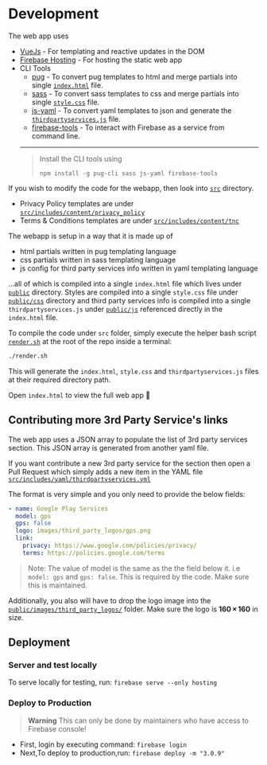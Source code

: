 # Development

The web app uses

- [VueJs](https://vuejs.org/) - For templating and reactive updates in the DOM
- [Firebase Hosting](https://firebase.google.com/docs/hosting/) - For hosting the static web app
- CLI Tools
  - [pug](https://github.com/pugjs/pug-cli) - To convert pug templates to html and merge partials into single [`index.html`](public/index.html) file.
  - [sass](https://sass-lang.com/documentation/cli) - To convert sass templates to css and merge partials into single [`style.css`](public/css/style.css) file.
  - [js-yaml](https://github.com/nodeca/js-yaml#cli-executable) - To convert yaml templates to json and generate the [`thirdpartyservices.js`](public/js/thirdpartyservices.js) file.
  - [firebase-tools](https://github.com/firebase/firebase-tools) - To interact with Firebase as a service from command line.
  ---
  > Install the CLI tools using
  >
  > ```npm install -g pug-cli sass js-yaml firebase-tools```


If you wish to modify the code for the webapp, then look into [`src`](src) directory.

- Privacy Policy templates are under [`src/includes/content/privacy_policy`](src/includes/content/privacy_policy)
- Terms & Conditions templates are under [`src/includes/content/tnc`](src/includes/content/tnc)

The webapp is setup in a way that it is made up of

- html partials written in pug templating language
- css partials written in sass templating language
- js config for third party services info written in yaml templating language

...all of which is compiled into a single `index.html` file which lives under [`public`](public) directory. Styles are compiled into a single `style.css` file under [`public/css`](public/css) directory and third party services info is compiled into a single `thirdpartyservices.js` under [`public/js`](public/js) referenced directly in the `index.html` file.

To compile the code under `src` folder, simply execute the helper bash script [`render.sh`](render.sh) at the root of the repo inside a terminal:

```sh
./render.sh
```

This will generate the `index.html`, `style.css` and `thirdpartyservices.js` files at their required directory path.

Open `index.html` to view the full web app 🎉

## Contributing more 3rd Party Service's links

The web app uses a JSON array to populate the list of 3rd party services section. This JSON array is generated from another yaml file.

If you want contribute a new 3rd party service for the section then open a Pull Request which simply adds a new item in the YAML file [`src/includes/yaml/thirdpartyservices.yml`](src/includes/yaml/thirdpartyservices.yml)

The format is very simple and you only need to provide the below fields:

```yml
- name: Google Play Services
  model: gps
  gps: false
  logo: images/third_party_logos/gps.png
  link:
    privacy: https://www.google.com/policies/privacy/
    terms: https://policies.google.com/terms
```

> Note: The value of model is the same as the the field below it. i.e `model: gps` and `gps: false`. This is required by the code. Make sure this is maintained.

Additionally, you also will have to drop the logo image into the [`public/images/third_party_logos/`](public/images/third_party_logos/) folder. Make sure the logo is **160 × 160** in size.

## Deployment

### Server and test locally

To serve locally for testing, run: `firebase serve --only hosting`

### Deploy to Production

> **Warning**
> This can only be done by maintainers who have access to Firebase console!

- First, login by executing command: `firebase login`
- Next,To deploy to production,run: `firebase deploy -m "3.0.9"`
